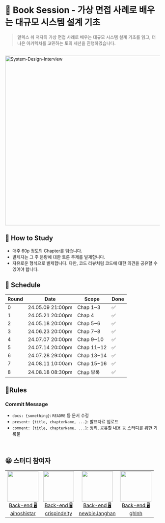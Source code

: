 # 📖 Book Session - 가상 면접 사례로 배우는 대규모 시스템 설계 기초

> 알렉스 쉬 저자의 가상 면접 사례로 배우는 대규모 시스템 설계 기초를 읽고, 더 나은 아키텍처를 고민하는 토의 세션을 진행하였습니다.

<br>
<img src="./.assets/System-Design-Interview-01.jpg" alt="System-Design-Interview" width="550">
</br>

## 🙌 How to Study

- 매주 60p 정도의 Chapter를 읽습니다.
- 발제자는 그 주 분량에 대한 토론 주제를 발제합니다.
- 자유로운 형식으로 발제합니다. 다만, 코드 리뷰처럼 코드에 대한 의견을 공유할 수 있어야 합니다.

## 📆 Schedule

| Round | Date             | Scope      | Done |
|-------|------------------|------------|------|
| 0     | 24.05.09 21:00pm | Chap 1~3   | ✅    |
| 1     | 24.05.21 20:00pm | Chap 4     | ✅    |
| 2     | 24.05.18 20:00pm | Chap 5~6   | ✅    |
| 3     | 24.06.23 20:00pm | Chap 7~8   | ✅    |
| 4     | 24.07.07 20:00pm | Chap 9~10  | ✅    |
| 5     | 24.07.14 20:00pm | Chap 11~12 | ✅    |
| 6     | 24.07.28 29:00pm | Chap 13~14 | ✅    |
| 7     | 24.08.11 10:00am | Chap 15~16 | ✅    |
| 8     | 24.08.18 08:30pm | Chap 부록   | ✅    |

## 🚦Rules

### Commit Message

- `docs: {something}`: `README` 등 문서 수정
- `present: {title, chapterName, ...}`: 발표자료 업로드
- `comment: {title, chapterName, ...}`: 정리, 공유할 내용 등 스터디를 위한 기록물

<br>

## 😀 스터디 참여자

<table>

<tr>
  <td align=center>
  <a href="https://github.com/aihoshistar">
  <img src="https://avatars.githubusercontent.com/u/45850400?v=4" width="100px"  />
  <br/>
  Back-end 🖥
  <br/>
  aihoshistar
  </a>
  </td>

  <td align=center>
  <a href="https://github.com/crispindeity">
  <img src="https://avatars.githubusercontent.com/u/78953393?v=4" width="100px"  />
  <br/>
  Back-end 🖥
  <br/>
  crispindeity
  </a>
  </td>

  <td align=center>
  <a href="https://github.com/newbieJanghan">
  <img src="https://avatars.githubusercontent.com/u/102276240?v=4" width="100px"  />
  <br/>
  Back-end 🖥
  <br/>
  newbieJanghan
  </a>
  </td>

  <td align=center>
  <a href="https://github.com/ghlnh">
  <img src="https://avatars.githubusercontent.com/u/110441894?v=4" width="100px"  />
  <br/>
  Back-end 🖥
  <br/>
  ghlnh
  </a>
  </td>
</tr>


</table>

</br>

